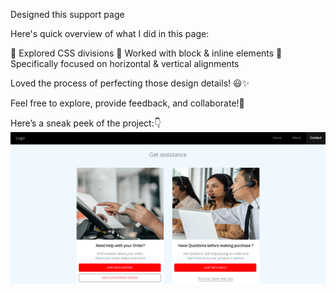Designed this support page 

Here's quick overview of what I did in this page:

🔹 Explored CSS divisions
🔹 Worked with block & inline elements
🔹 Specifically focused on horizontal & vertical alignments

Loved the process of perfecting those design details! 😃✨

Feel free to explore, provide feedback, and collaborate!🙏

Here’s a sneak peek of the project:👇
![Supportpage](https://github.com/Archu09/UI-Design-Work/blob/e42613f3f5e702c6995b4d413f788f9776a0bf1b/Support%20Page/Images/Page_Screenshot.png)
